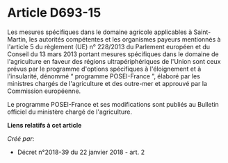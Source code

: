 # Article D693-15

Les mesures spécifiques dans le domaine agricole applicables à Saint-Martin, les autorités compétentes et les organismes
payeurs mentionnés à l'article 5 du règlement (UE) n° 228/2013 du Parlement européen et du Conseil du 13 mars 2013 portant
mesures spécifiques dans le domaine de l'agriculture en faveur des régions ultrapériphériques de l'Union sont ceux prévus par
le programme d'options spécifiques à l'éloignement et à l'insularité, dénommé “ programme POSEI-France ”, élaboré par les
ministres chargés de l'agriculture et des outre-mer et approuvé par la Commission européenne.

Le programme POSEI-France et ses modifications sont publiés au Bulletin officiel du ministère chargé de l'agriculture.

**Liens relatifs à cet article**

_Créé par_:

  - Décret n°2018-39 du 22 janvier 2018 - art. 2
